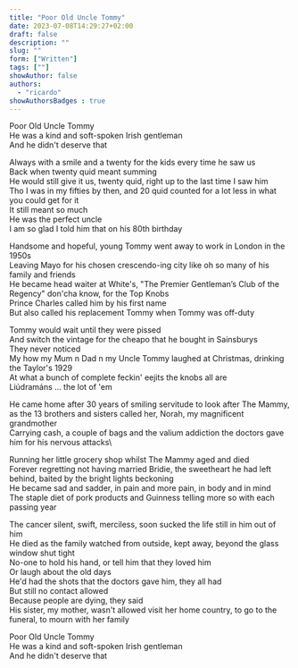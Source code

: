```yaml
---
title: "Poor Old Uncle Tommy"
date: 2023-07-08T14:29:27+02:00
draft: false
description: ""
slug: ""
form: ["Written"]
tags: [""]
showAuthor: false
authors:
  - "ricardo"
showAuthorsBadges : true
---
```


Poor Old Uncle Tommy\
He was a kind and soft-spoken Irish gentleman\
And he didn't deserve that

Always with a smile and a twenty for the kids every time he saw us\
Back when twenty quid meant summing\
He would still give it us, twenty quid, right up to the last time I saw him\
Tho I was in my fifties by then, and 20 quid counted for a lot less in what you could get for it\
It still meant so much\
He was the perfect uncle\
I am so glad I told him that on his 80th birthday

Handsome and hopeful, young Tommy went away to work in London in the 1950s\
Leaving Mayo for his chosen crescendo-ing city like oh so many of his family and friends\
He became head waiter at White's, "The Premier Gentleman’s Club of the Regency" don'cha know, for the Top Knobs\
Prince Charles called him by his first name\
But also called his replacement Tommy when Tommy was off-duty

Tommy would wait until they were pissed\
And switch the vintage for the cheapo that he bought in Sainsburys\
They never noticed\
My how my Mum n Dad n my Uncle Tommy laughed at Christmas, drinking the Taylor's 1929\
At what a bunch of complete feckin' eejits the knobs all are\
Liúdramáns ... the lot of 'em

He came home after 30 years of smiling servitude to look after The Mammy, as the 13 brothers and sisters called her, Norah, my magnificent grandmother\
Carrying cash, a couple of bags and the valium addiction the doctors gave him for his nervous attacks\

Running her little grocery shop whilst The Mammy aged and died\
Forever regretting not having married Bridie, the sweetheart he had left behind, baited by the bright lights beckoning\
He became sad and sadder, in pain and more pain, in body and in mind\
The staple diet of pork products and Guinness telling more so with each passing year

The cancer silent, swift, merciless, soon sucked the life still in him out of him\
He died as the family watched from outside, kept away, beyond the glass window shut tight\
No-one to hold his hand, or tell him that they loved him\
Or laugh about the old days\
He'd had the shots that the doctors gave him, they all had\
But still no contact allowed\
Because people are dying, they said\
His sister, my mother, wasn't allowed visit her home country, to go to the funeral, to mourn with her family

Poor Old Uncle Tommy\
He was a kind and soft-spoken Irish gentleman\
And he didn't deserve that




